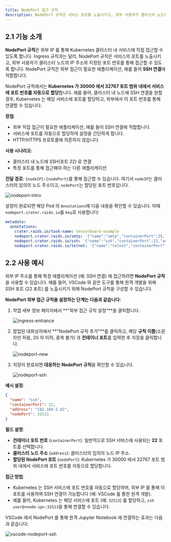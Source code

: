 ```yaml
---
title: NodePort 접근 규칙
description: NodePort 규칙은 서비스 포트를 노출시키고, 외부 사용자가 클러스터 노드의 IP 주소와 지정된 포트 번호를 통해 접근할 수 있도록 허용합니다.
---
```


## 2.1 기능 소개

**NodePort 규칙**은 외부 IP 를 통해 Kubernetes 클러스터 내 서비스에 직접 접근할 수 있도록 합니다. Ingress 규칙과는 달리, NodePort 규칙은 서비스의 포트를 노출시키고, 외부 사용자가 클러스터 노드의 IP 주소와 지정된 포트 번호를 통해 접근할 수 있도록 합니다. NodePort 규칙은 외부 접근이 필요한 애플리케이션, 예를 들어 **SSH 연결**에 적합합니다.

NodePort 규칙에서는 **Kubernetes 가 30000 에서 32767 포트 범위 내에서 서비스에 포트 번호를 자동으로 할당**합니다. 예를 들어, 클러스터 내 노드에 SSH 연결을 원할 경우, Kubernetes 는 해당 서비스에 포트를 할당하고, 외부에서 이 포트 번호를 통해 연결할 수 있습니다.

**장점**:

- 외부 직접 접근이 필요한 애플리케이션, 예를 들어 SSH 연결에 적합합니다.
- 서비스에 포트를 자동으로 할당하여 설정을 간단하게 합니다.
- HTTP/HTTPS 프로토콜에 의존하지 않습니다.

**사용 시나리오**:

- 클러스터 내 노드에 SSH(포트 22) 로 연결
- 특정 포트를 통해 접근해야 하는 다른 애플리케이션

**전달 경로**: `{nodeIP}:{nodePort}`를 통해 접근할 수 있습니다. 여기서 `nodeIP`는 클러스터의 임의의 노드 주소이고, `nodePort`는 할당된 포트 번호입니다.

![nodeport-intro](./img/nodeport-intro.webp)

설정이 완료되면 해당 Pod 의 `Annotations`에 다음 내용을 확인할 수 있습니다. 이때 `nodeport.crater.raids.io`를 `key`로 사용합니다:

```yaml
metadata:
  annotations:
    crater.raids.io/task-name: tensorboard-example
    nodeport.crater.raids.io/smtp: '{"name":"smtp","containerPort":25,"address":"192.168.5.82","nodePort":30631}'
    nodeport.crater.raids.io/ssh: '{"name":"ssh","containerPort":22,"address":"192.168.5.82","nodePort":32513}'
    nodeport.crater.raids.io/telnet: '{"name":"telnet","containerPort":23,"address":"192.168.5.82","nodePort":32226}'
```

## 2.2 사용 예시

외부 IP 주소를 통해 특정 애플리케이션 (예: SSH 연결) 에 접근하려면 **NodePort 규칙**을 사용할 수 있습니다. 예를 들어, VSCode 와 같은 도구를 통해 원격 개발을 위해 SSH 포트 (22 포트) 를 노출시키기 위해 NodePort 규칙을 구성할 수 있습니다.

**NodePort 외부 접근 규칙을 설정하는 단계는 다음과 같습니다:**

1. 작업 세부 정보 페이지에서 **"외부 접근 규칙 설정"**을 클릭합니다.

   ![ingress-entrance](./img/ingress-entrance.webp)

2. 팝업된 대화상자에서 **"NodePort 규칙 추가"**를 클릭하고, 해당 **규칙 이름**(소문자만 허용, 20 자 이하, 중복 불가) 과 **컨테이너 포트**를 입력한 후 저장을 클릭합니다.

   ![nodeport-new](./img/nodeport-new.webp)

3. 저장이 완료되면 **대응하는 NodePort 규칙**을 확인할 수 있습니다.

   ![nodeport-ssh](./img/nodeport-ssh.webp)

**예시 설정**:

```json
{
  "name": "ssh",
  "containerPort": 22,
  "address": "192.168.5.82",
  "nodePort": 32513
}
```

**필드 설명**:

- **컨테이너 포트 번호** (`containerPort`): 일반적으로 SSH 서비스에 사용되는 **22** 포트를 선택합니다.
- **클러스터 노드 주소** (`address`): 클러스터의 임의의 노드 IP 주소.
- **할당된 NodePort 포트** (`nodePort`): Kubernetes 가 30000 에서 32767 포트 범위 내에서 서비스에 포트 번호를 자동으로 할당합니다.

**접근 방법**:

- Kubernetes 는 SSH 서비스에 포트 번호를 자동으로 할당하며, 외부 IP 를 통해 이 포트를 사용하여 SSH 연결이 가능합니다 (예: VSCode 를 통한 원격 개발).
- 예를 들어, Kubernetes 는 해당 서비스에 포트 (예: `32513`) 를 할당하고, `ssh user@<node-ip>:32513`을 통해 연결할 수 있습니다.

VSCode 에서 NodePort 를 통해 원격 Jupyter Notebook 에 연결하는 효과는 다음과 같습니다:

![vscode-nodeport-ssh](./img/vscode-nodeport-ssh.webp)
